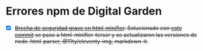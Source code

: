 # Errores npm de Digital Garden

- [x] ~~[Brecha de seguridad grave en html-minifier](https://github.com/mjmlio/mjml/issues/2589). Solucionado con [este commit](https://github.com/oleeskild/digitalgarden/commit/693a35f864d53a225cda3b4210a8c76a9fbf95f7) se paso a html-minifier-terser y se actualizaron las versiones de node-html-parser, @11ty/eleventy-img, markdown-it.~~
